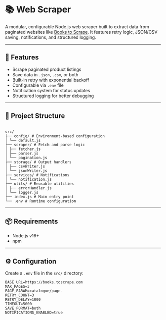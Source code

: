 # 📚 Web Scraper

A modular, configurable Node.js web scraper built to extract data from paginated websites like [Books to Scrape](https://books.toscrape.com). It features retry logic, JSON/CSV saving, notifications, and structured logging.

---

## 🚀 Features

- Scrape paginated product listings
- Save data in `.json`, `.csv`, or both
- Built-in retry with exponential backoff
- Configurable via `.env` file
- Notification system for status updates
- Structured logging for better debugging

---

## 🧰 Project Structure

```

src/
├── config/ # Environment-based configuration
│ └── default.js
├── scraper/ # Fetch and parse logic
│ ├── fetcher.js
│ ├── parser.js
│ └── pagination.js
├── storage/ # Output handlers
│ ├── csvWriter.js
│ └── jsonWriter.js
├── services/ # Notifications
│ └── notification.js
├── utils/ # Reusable utilities
│ ├── errorHandler.js
│ └── logger.js
├── index.js # Main entry point
└── .env # Runtime configuration

```

---

## 📦 Requirements

- Node.js v16+
- npm

---

## ⚙️ Configuration

Create a `.env` file in the `src/` directory:

```env
BASE_URL=https://books.toscrape.com
MAX_PAGES=3
PAGE_PARAM=catalogue/page-
RETRY_COUNT=3
RETRY_DELAY=1000
TIMEOUT=5000
SAVE_FORMAT=both
NOTIFICATIONS_ENABLED=true
```
